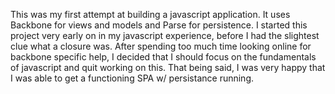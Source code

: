 This was my first attempt at building a javascript application.  It uses Backbone for views and models and Parse for persistence.  I started this project very early on in my javascript experience, before I had the slightest clue what a closure was.  After spending too much time looking online for backbone specific help, I decided that I should focus on the fundamentals of javascript and quit working on this.  That being said, I was very happy that I was able to get a functioning SPA w/ persistance running.